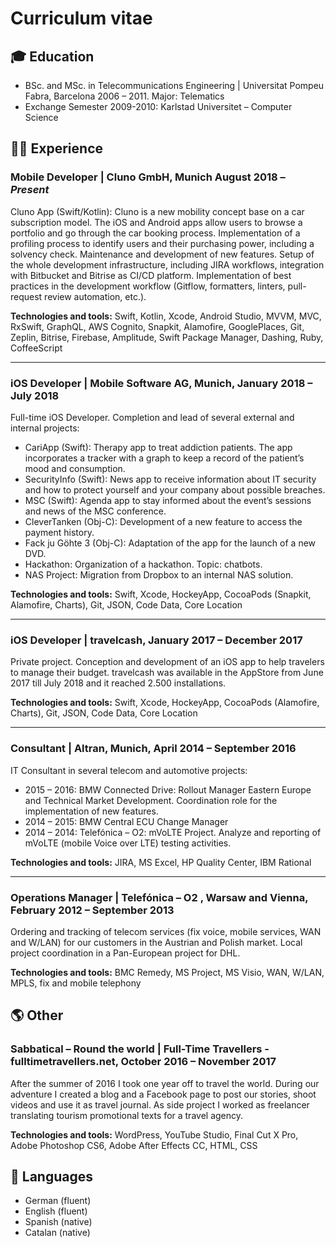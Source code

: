 # Curriculum vitae

## 🎓 Education
- BSc. and MSc. in Telecommunications Engineering | Universitat Pompeu Fabra, Barcelona
2006 – 2011.
Major: Telematics
- Exchange Semester 2009-2010: Karlstad Universitet – Computer Science

## 👨‍💻 Experience
### Mobile Developer | Cluno GmbH, Munich August 2018 – *Present*
Cluno App (Swift/Kotlin): Cluno is a new mobility concept base on a car subscription model. The iOS and Android apps allow users to browse a portfolio and go through the car booking process. Implementation of a profiling process to identify users and their purchasing power, including a solvency check. Maintenance and development of new features. Setup of the whole development infrastructure, including JIRA workflows, integration with Bitbucket and Bitrise as CI/CD platform. Implementation of best practices in the development workflow (Gitflow, formatters, linters, pull-request review automation, etc.).

**Technologies and tools:** Swift, Kotlin, Xcode, Android Studio, MVVM, MVC, RxSwift, GraphQL, AWS Cognito, Snapkit, Alamofire, GooglePlaces, Git, Zeplin, Bitrise, Firebase, Amplitude, Swift Package Manager, Dashing, Ruby, CoffeeScript

***

### iOS Developer | Mobile Software AG, Munich, January 2018 – July 2018
Full-time iOS Developer. Completion and lead of several external and internal projects:

- CariApp (Swift): Therapy app to treat addiction patients. The app incorporates a tracker with a graph to keep a record of the patient’s mood and consumption.
- SecurityInfo (Swift): News app to receive information about IT security and how to protect yourself and your company about possible breaches.
- MSC (Swift): Agenda app to stay informed about the event’s sessions and news of the MSC conference.
- CleverTanken (Obj-C): Development of a new feature to access the payment history.
- Fack ju Göhte 3 (Obj-C): Adaptation of the app for the launch of a new DVD.
- Hackathon: Organization of a hackathon. Topic: chatbots.
- NAS Project: Migration from Dropbox to an internal NAS solution.

**Technologies and tools:**  Swift, Xcode, HockeyApp, CocoaPods (Snapkit, Alamofire, Charts), Git, JSON, Code Data, Core Location

***

### iOS Developer | travelcash, January 2017 – December 2017

Private project. Conception and development of an iOS app to help travelers to manage their budget. travelcash was available in the AppStore from June 2017 till July 2018 and it reached 2.500 installations.

**Technologies and tools:**  Swift, Xcode, HockeyApp, CocoaPods (Alamofire, Charts), Git, JSON, Code Data, Core Location

***

### Consultant | Altran, Munich, April 2014 – September 2016

IT Consultant in several telecom and automotive projects:

- 2015 – 2016: BMW Connected Drive: Rollout Manager Eastern Europe and Technical Market Development. Coordination role for the implementation of new features.
- 2014 – 2015: BMW Central ECU Change Manager
- 2014 – 2014: Telefónica – O2: mVoLTE Project. Analyze and reporting of mVoLTE (mobile
Voice over LTE) testing activities.

**Technologies and tools:**  JIRA, MS Excel, HP Quality Center, IBM Rational

***

### Operations Manager | Telefónica – O2 , Warsaw and Vienna, February 2012 – September 2013

Ordering and tracking of telecom services (fix voice, mobile services, WAN and W/LAN) for our customers in the Austrian and Polish market. Local project coordination in a Pan-European project for DHL.

**Technologies and tools:**  BMC Remedy, MS Project, MS Visio, WAN, W/LAN, MPLS, fix and mobile telephony

## 🌎 Other
### Sabbatical – Round the world | Full-Time Travellers - fulltimetravellers.net, October 2016 – November 2017

After the summer of 2016 I took one year off to travel the world. During our adventure I created a blog and a Facebook page to post our stories, shoot videos and use it as travel journal.
As side project I worked as freelancer translating tourism promotional texts for a travel agency.

**Technologies and tools:**  WordPress, YouTube Studio, Final Cut X Pro, Adobe Photoshop CS6, Adobe After Effects CC, HTML, CSS

## 📢 Languages

- German (fluent)
- English (fluent)
- Spanish (native)
- Catalan (native)
